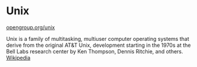 # Unix
[opengroup.org/unix](https://opengroup.org/unix)

Unix is a family of multitasking, multiuser computer operating systems that derive from the original AT&T Unix, development starting in the 1970s at the Bell Labs research center by Ken Thompson, Dennis Ritchie, and others. [Wikipedia](https://en.wikipedia.org/wiki/Unix)